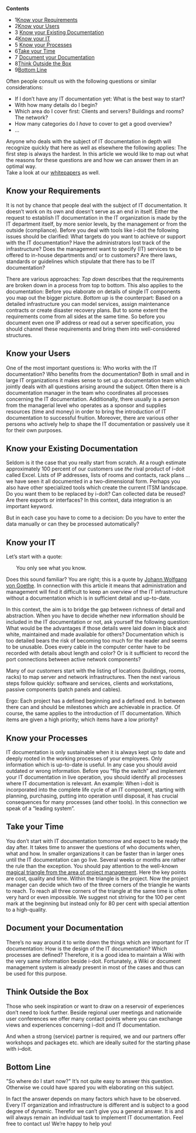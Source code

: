 **Contents**

*   1[Know your Requirements](#HowDoIStartDocumenting?-KnowyourRequirements)
*   2[Know your Users](#HowDoIStartDocumenting?-KnowyourUsers)
*   3 [Know your Existing Documentation](#HowDoIStartDocumenting?-KnowyourExistingDocumentation)
*   4[Know your IT](#HowDoIStartDocumenting?-KnowyourIT)
*   5 [Know your Processes](#HowDoIStartDocumenting?-KnowyourProcesses)
*   6[Take your Time](#HowDoIStartDocumenting?-TakeyourTime)
*   7 [Document your Documentation](#HowDoIStartDocumenting?-DocumentyourDocumentation)
*   8[Think Outside the Box](#HowDoIStartDocumenting?-ThinkOutsidetheBox)
*   9[Bottom Line](#HowDoIStartDocumenting?-BottomLine)

Often people consult us with the following questions or similar considerations:

*   If I don’t have any IT documentation yet: What is the best way to start?
*   With how many details do I begin?
*   Which area do I cover first: Clients and servers? Buildings and rooms? The network?
*   How many categories do I _have_ to cover to get a good overview?
*   …

Anyone who deals with the subject of IT documentation in depth will recognize quickly that here as well as elsewhere the following applies: The first step is always the hardest. In this article we would like to map out what the reasons for these questions are and how we can answer them in an optimal way.  
Take a look at our [whitepapers](https://www.i-doit.com/en/downloads/) as well.

Know your Requirements
----------------------

It is not by chance that people deal with the subject of IT documentation. It doesn’t work on its own and doesn’t serve as an end in itself. Either the request to establish IT documentation in the IT organization is made by the IT department itself, by more senior levels, by the management or from the outside (compliance). Before you deal with tools like i-doit the following issues should be clarified: What targets do you want to achieve or support with the IT documentation? Have the administrators lost track of the infrastructure? Does the management want to specify (IT) services to be offered to in-house departments and/ or to customers? Are there laws, standards or guidelines which stipulate that there has to be IT documentation?

There are various approaches: _Top down_ describes that the requirements are broken down in a process from top to bottom. This also applies to the documentation: Before you elaborate on details of single IT components you map out the bigger picture. _Bottom up_ is the counterpart: Based on a detailed infrastructure you can model services, assign maintenance contracts or create disaster recovery plans. But to some extent the requirements come from all sides at the same time. So before you document even one IP address or read out a server specification, you should channel these requirements and bring them into well-considered structures.

Know your Users
---------------

One of the most important questions is: Who works with the IT documentation? Who benefits from the documentation? Both in small and in large IT organizations it makes sense to set up a documentation team which jointly deals with all questions arising around the subject. Often there is a documentation manager in the team who coordinates all processes concerning the IT documentation. Additionally, there usually is a person from the managerial level who operates as a sponsor and supplies resources (time and money) in order to bring the introduction of IT documentation to successful fruition. Moreover, there are various other persons who actively help to shape the IT documentation or passively use it for their own purposes.

Know your Existing Documentation
--------------------------------

Seldom is it the case that you really start from scratch. At a rough estimate approximately 100 percent of our customers use _the_ rival product of i-doit called Excel. Lists of IP addresses, lists of rooms and contacts, rack plans … we have seen it all documented in a two-dimensional form. Perhaps you also have other specialized tools which create the current ITSM landscape. Do you want them to be replaced by i-doit? Can collected data be reused? Are there exports or interfaces? In this context, data integration is an important keyword.

But in each case you have to come to a decision: Do you have to enter the data manually or can they be processed automatically?

Know your IT
------------

Let’s start with a quote:

       You only see what you know.

Does this sound familiar? You are right; this is a quote by [Johann Wolfgang von Goethe](https://de.wikiquote.org/wiki/Johann_Wolfgang_von_Goethe). In connection with this article it means that administration and management will find it difficult to keep an overview of the IT infrastructure without a documentation which is in sufficient detail and up-to-date.

In this context, the aim is to bridge the gap between richness of detail and abstraction. When you have to decide whether new information should be included in the IT documentation or not, ask yourself the following question: What would be the advantages if those details were laid down in black and white, maintained and made available for others? Documentation which is too detailed bears the risk of becoming too much for the reader and seems to be unusable. Does every cable in the computer center have to be recorded with details about length and color? Or is it sufficient to record the port connections between active network components?

Many of our customers start with the listing of locations (buildings, rooms, racks) to map server and network infrastructures. Then the next various steps follow quickly: software and services, clients and workstations, passive components (patch panels and cables).

Ergo: Each project has a defined beginning and a defined end. In between there can and should be milestones which are achievable in practice. Of course, the same applies to the introduction of IT documentation. Which items are given a high priority; which items have a low priority?

Know your Processes
-------------------

IT documentation is only sustainable when it is always kept up to date and deeply rooted in the working processes of your employees. Only information which is up-to-date is useful. In any case you should avoid outdated or wrong information. Before you “flip the switch” and implement your IT documentation in live operation, you should identify all processes where IT documentation is relevant. An example: When i-doit is incorporated into the complete life cycle of an IT component, starting with planning, purchasing, putting into operation until disposal, it has crucial consequences for many processes (and other tools). In this connection we speak of a “leading system”.

Take your Time
--------------

You don’t start with IT documentation tomorrow and expect to be ready the day after. It takes time to answer the questions of who documents when, what and how. In smaller organizations it can be faster than in larger ones until the IT documentation can go live. Several weeks or months are rather the rule than the exception. You should pay attention to the well-known [magical triangle from the area of project management](https://de.wikipedia.org/wiki/Projektmanagement#Stakeholdererwartungen). Here the key points are cost, quality and time. Within the triangle is the project. Now the project manager can decide which two of the three corners of the triangle he wants to reach. To reach all three corners of the triangle at the same time is often very hard or even impossible. We suggest not striving for the 100 per cent mark at the beginning but instead only for 80 per cent with special attention to a high-quality.

Document your Documentation
---------------------------

There’s no way around it to write down the things which are important for IT documentation: How is the design of the IT documentation? Which processes are defined? Therefore, it is a good idea to maintain a Wiki with the very same information beside i-doit. Fortunately, a Wiki or document management system is already present in most of the cases and thus can be used for this purpose.

Think Outside the Box
---------------------

Those who seek inspiration or want to draw on a reservoir of experiences don’t need to look further. Beside regional user meetings and nationwide user conferences we offer many contact points where you can exchange views and experiences concerning i-doit and IT documentation.

And when a strong (service) partner is required, we and our partners offer workshops and packages etc. which are ideally suited for the starting phase with i–doit.

Bottom Line
-----------

"So where do I start now?" It’s not quite easy to answer this question. Otherwise we could have spared you with elaborating on this subject.

In fact the answer depends on many factors which have to be observed. Every IT organization and infrastructure is different and is subject to a good degree of dynamic. Therefor we can’t give you a general answer. It is and will always remain an individual task to implement IT documentation. Feel free to contact us! We’re happy to help you!